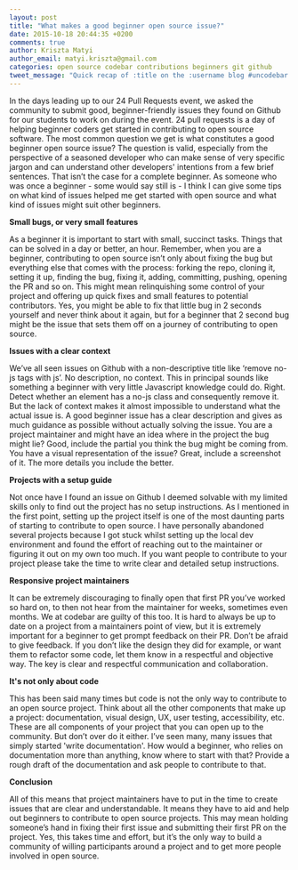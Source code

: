 ```yaml
---
layout: post
title: "What makes a good beginner open source issue?"
date: 2015-10-18 20:44:35 +0200
comments: true
author: Kriszta Matyi
author_email: matyi.kriszta@gmail.com
categories: open source codebar contributions beginners git github
tweet_message: "Quick recap of :title on the :username blog #uncodebar :url"
---
```


In the days leading up to our 24 Pull Requests event, we asked the community to submit good, beginner-friendly issues they found on Github for our students to work on during the event. 24 pull requests is a day of helping beginner coders get started in contributing to open source software. The most common question we get is what constitutes a good beginner open source issue? The question is valid, especially from the perspective of a seasoned developer who can make sense of very specific jargon and can understand other developers' intentions from a few brief sentences. That isn’t the case for a complete beginner. As someone who was once a beginner - some would say still is - I think I can give some tips on what kind of issues helped me get started with open source and what kind of issues might suit other beginners.

**Small bugs, or very small features**

As a beginner it is important to start with small, succinct tasks. Things that can be solved in a day or better, an hour. Remember, when you are a beginner, contributing to open source isn’t only about fixing the bug but everything else that comes with the process: forking the repo, cloning it, setting it up, finding the bug, fixing it, adding, committing, pushing, opening the PR and so on. This might mean relinquishing some control of your project and offering up quick fixes and small features to potential contributors. Yes, you might be able to fix that little bug in 2 seconds yourself and never think about it again, but for a beginner that 2 second bug might be the issue that sets them off on a journey of contributing to open source.

**Issues with a clear context**

We’ve all seen issues on Github with a non-descriptive title like ‘remove no-js tags with js’. No description, no context. This in principal sounds like something a beginner with very little Javascript knowledge could do. Right. Detect whether an element has a no-js class and consequently remove it. But the lack of context makes it almost impossible to understand what the actual issue is. A good beginner issue has a clear description and gives as much guidance as possible without actually solving the issue. You are a project maintainer and might have an idea where in the project the bug might lie? Good, include the partial you think the bug might be coming from. You have a visual representation of the issue? Great, include a screenshot of it. The more details you include the better.

**Projects with a setup guide**

Not once have I found an issue on Github I deemed solvable with my limited skills only to find out the project has no setup instructions. As I mentioned in the first point, setting up the project itself is one of the most daunting parts of starting to contribute to open source. I have personally abandoned several projects because I got stuck whilst setting up the local dev environment and found the effort of reaching out to the maintainer or figuring it out on my own too much. If you want people to contribute to your project please take the time to write clear and detailed setup instructions.

**Responsive project maintainers**

It can be extremely discouraging to finally open that first PR you’ve worked so hard on, to then not hear from the maintainer for weeks, sometimes even months. We at codebar are guilty of this too. It is hard to always be up to date on a project from a maintainers point of view, but it is extremely important for a beginner to get prompt feedback on their PR. Don’t be afraid to give feedback. If you don’t like the design they did for example, or want them to refactor some code, let them know in a respectful and objective way. The key is clear and respectful communication and collaboration.

**It's not only about code**

This has been said many times but code is not the only way to contribute to an open source project. Think about all the other components that make up a project: documentation, visual design, UX, user testing, accessibility, etc. These are all components of your project that you can open up to the community. But don’t over do it either. I’ve seen many, many issues that simply started 'write documentation'. How would a beginner, who relies on documentation more than anything, know where to start with that? Provide a rough draft of the documentation and ask people to contribute to that.

**Conclusion**

All of this means that project maintainers have to put in the time to create issues that are clear and understandable. It means they have to aid and help out beginners to contribute to open source projects. This may mean holding someone’s hand in fixing their first issue and submitting their first PR on the project. Yes, this takes time and effort, but it’s the only way to build a community of willing participants around a project and to get more people involved in open source.
